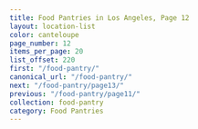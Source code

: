 ```yaml
---
title: Food Pantries in Los Angeles, Page 12
layout: location-list
color: canteloupe
page_number: 12
items_per_page: 20
list_offset: 220
first: "/food-pantry/"
canonical_url: "/food-pantry/"
next: "/food-pantry/page13/"
previous: "/food-pantry/page11/"
collection: food-pantry
category: Food Pantries
---
```


